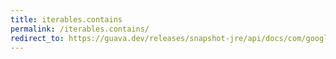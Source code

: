 ```yaml
---
title: iterables.contains
permalink: /iterables.contains/
redirect_to: https://guava.dev/releases/snapshot-jre/api/docs/com/google/common/collect/Iterables.html#contains-java.lang.Iterable-java.lang.Object-
---
```

